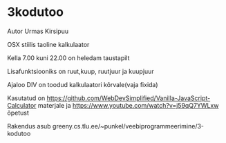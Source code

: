 # 3kodutoo 
Autor Urmas Kirsipuu

OSX stiilis taoline kalkulaator

Kella 7.00 kuni 22.00 on heledam taustapilt

Lisafunktsiooniks on ruut,kuup, ruutjuur ja kuupjuur

Ajaloo DIV on toodud kalkulaatori kõrvale(vaja fixida)

Kasutatud on https://github.com/WebDevSimplified/Vanilla-JavaScript-Calculator materjale ja https://www.youtube.com/watch?v=j59qQ7YWLxw õpetust

Rakendus asub greeny.cs.tlu.ee/~punkel/veebiprogrammeerimine/3-kodutoo

